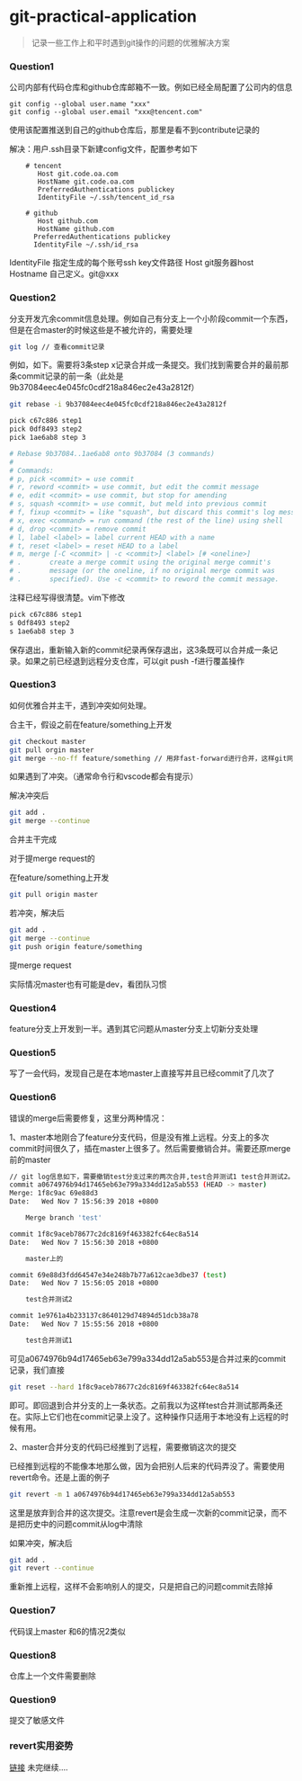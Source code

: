 # git-practical-application
> 记录一些工作上和平时遇到git操作的问题的优雅解决方案

### Question1
公司内部有代码仓库和github仓库邮箱不一致。例如已经全局配置了公司内的信息
```
git config --global user.name "xxx"
git config --global user.email "xxx@tencent.com"
```
使用该配置推送到自己的github仓库后，那里是看不到contribute记录的

解决：用户.ssh目录下新建config文件，配置参考如下
```config
    # tencent
       Host git.code.oa.com
       HostName git.code.oa.com
       PreferredAuthentications publickey
       IdentityFile ~/.ssh/tencent_id_rsa 
  
    # github
       Host github.com
       HostName github.com
      PreferredAuthentications publickey
      IdentityFile ~/.ssh/id_rsa
```
IdentityFile 指定生成的每个账号ssh key文件路径
Host git服务器host
Hostname 自己定义。git@xxx

### Question2
分支开发亢余commit信息处理。例如自己有分支上一个小阶段commit一个东西，但是在合master的时候这些是不被允许的，需要处理
```bash
git log // 查看commit记录
```
例如，如下。需要将3条step x记录合并成一条提交。我们找到需要合并的最前那条commit记录的前一条（此处是9b37084eec4e045fc0cdf218a846ec2e43a2812f）
```bash
git rebase -i 9b37084eec4e045fc0cdf218a846ec2e43a2812f
```
```bash
pick c67c886 step1
pick 0df8493 step2
pick 1ae6ab8 step 3

# Rebase 9b37084..1ae6ab8 onto 9b37084 (3 commands)
#
# Commands:
# p, pick <commit> = use commit
# r, reword <commit> = use commit, but edit the commit message
# e, edit <commit> = use commit, but stop for amending
# s, squash <commit> = use commit, but meld into previous commit
# f, fixup <commit> = like "squash", but discard this commit's log message
# x, exec <command> = run command (the rest of the line) using shell
# d, drop <commit> = remove commit
# l, label <label> = label current HEAD with a name
# t, reset <label> = reset HEAD to a label
# m, merge [-C <commit> | -c <commit>] <label> [# <oneline>]
# .       create a merge commit using the original merge commit's
# .       message (or the oneline, if no original merge commit was
# .       specified). Use -c <commit> to reword the commit message.
```
注释已经写得很清楚。vim下修改
```bash
pick c67c886 step1
s 0df8493 step2
s 1ae6ab8 step 3
```
保存退出，重新输入新的commit纪录再保存退出，这3条既可以合并成一条记录。如果之前已经退到远程分支仓库，可以git push -f进行覆盖操作

### Question3
如何优雅合并主干，遇到冲突如何处理。

 合主干，假设之前在feature/something上开发
```bash
git checkout master
git pull orgin master
git merge --no-ff feature/something // 用非fast-forward进行合并，这样git网络比较清晰
```

如果遇到了冲突。（通常命令行和vscode都会有提示）

解决冲突后
```bash
git add .
git merge --continue
```
合并主干完成

对于提merge request的

在feature/something上开发
```bash
git pull origin master
```

若冲突，解决后
```bash
git add .
git merge --continue
git push origin feature/something
```

提merge request

实际情况master也有可能是dev，看团队习惯

### Question4
feature分支上开发到一半。遇到其它问题从master分支上切新分支处理

### Question5
写了一会代码，发现自己是在本地master上直接写并且已经commit了几次了

### Question6

错误的merge后需要修复，这里分两种情况：

1、master本地刚合了feature分支代码，但是没有推上远程。分支上的多次commit时间很久了，插在master上很多了。然后需要撤销合并。需要还原merge前的master
```bash
// git log信息如下，需要撤销test分支过来的两次合并,test合并测试1 test合并测试2。
commit a0674976b94d17465eb63e799a334dd12a5ab553 (HEAD -> master)
Merge: 1f8c9ac 69e88d3
Date:   Wed Nov 7 15:56:39 2018 +0800

    Merge branch 'test'

commit 1f8c9aceb78677c2dc8169f463382fc64ec8a514
Date:   Wed Nov 7 15:56:30 2018 +0800

    master上的

commit 69e88d3fdd64547e34e248b7b77a612cae3dbe37 (test)
Date:   Wed Nov 7 15:56:05 2018 +0800

    test合并测试2

commit 1e9761a4b233137c8640129d74894d51dcb38a78
Date:   Wed Nov 7 15:55:56 2018 +0800

    test合并测试1
```
可见a0674976b94d17465eb63e799a334dd12a5ab553是合并过来的commit记录，我们直接
```bash
git reset --hard 1f8c9aceb78677c2dc8169f463382fc64ec8a514
```
即可。即回退到合并分支的上一条状态。之前我以为这样test合并测试那两条还在。实际上它们也在commit记录上没了。这种操作只适用于本地没有上远程的时候有用。

2、master合并分支的代码已经推到了远程，需要撤销这次的提交

已经推到远程的不能像本地那么做，因为会把别人后来的代码弄没了。需要使用revert命令。还是上面的例子
```bash
git revert -m 1 a0674976b94d17465eb63e799a334dd12a5ab553
```
这里是放弃到合并的这次提交。注意revert是会生成一次新的commit记录，而不是把历史中的问题commit从log中清除

如果冲突，解决后
```bash
git add .
git revert --continue
```
重新推上远程，这样不会影响别人的提交，只是把自己的问题commit去除掉


### Question7
代码误上master
和6的情况2类似

### Question8
仓库上一个文件需要删除

### Question9
提交了敏感文件

### revert实用姿势
[链接](https://ulivz.com/2018/04/12/when-you-decide-to-revert-a-merge-commit/)
未完继续....

